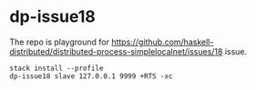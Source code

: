 # dp-issue18

The repo is playground for https://github.com/haskell-distributed/distributed-process-simplelocalnet/issues/18 issue.

```
stack install --profile
dp-issue18 slave 127.0.0.1 9999 +RTS -xc
```